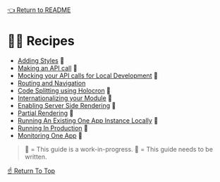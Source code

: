[👈 Return to README](../../README.md)

# 👩‍🍳 Recipes

* [Adding Styles](./Adding-Styles.md) 📌
* [Making an API call](./Making-An-API-Call.md) 📌
* [Mocking your API calls for Local Development](./Mocking-API-Calls.md) 🔨
* [Routing and Navigation](./Routing-and-Navigation.md)
* [Code Splitting using Holocron](./Code-Splitting-Using-Holocron.md) 📌
* [Internationalizing your Module](./Internationalizing-Your-Module.md) 📌
* [Enabling Server Side Rendering](./Enabling-Serverside-Rendering.md) 📌
* [Partial Rendering](./Partial-Rendering.md) 🔨
* [Running An Existing One App Instance Locally](./Running-Existing-App-Locally.md) 🔨
* [Running In Production](./Running-In-Production.md) 🔨
* [Monitoring One App](./Monitoring-One-App.md) 📌

> 🔨 = This guide is a work-in-progress.
> 📌 = This guide needs to be written.

[☝️ Return To Top](#-recipes)